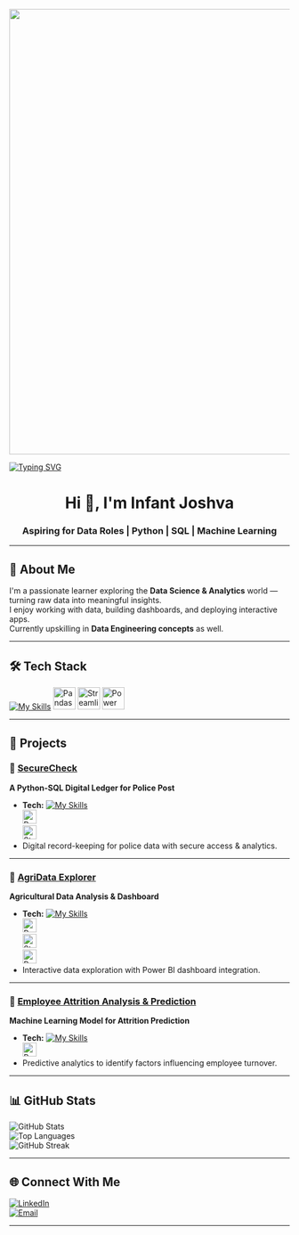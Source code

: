 <!-- 🎯 Animated Banner -->
<p align="center">
  <img src="https://media.giphy.com/media/v1.Y2lkPTc5MGI3NjExM3p1ZDJwaGxncGw5d2d2ZXA4bzZ2dWl5MXpoaGRjaG5za2h6Y3dteCZlcD12MV9pbnRlcm5hbF9naWZfYnlfaWQmY3Q9Zw/qgQUggAC3Pfv687qPC/giphy.gif" width="800"/>
</p>

<!-- 📝 Typing SVG -->
[![Typing SVG](https://readme-typing-svg.herokuapp.com?size=25&color=00F7F7&center=true&vCenter=true&width=800&lines=Hi%2C+I'm+Infant+Joshva+👋;Aspiring+for+Data+Roles;Python+%7C+SQL+%7C+Machine+Learning;Turning+Data+into+Insights)](https://git.io/typing-svg)

<h1 align="center">Hi 👋, I'm Infant Joshva</h1>
<h3 align="center">Aspiring for Data Roles | Python | SQL | Machine Learning</h3>

---

## 🚀 About Me  
I'm a passionate learner exploring the **Data Science & Analytics** world — turning raw data into meaningful insights.  
I enjoy working with data, building dashboards, and deploying interactive apps.  
Currently upskilling in **Data Engineering concepts** as well.

---

## 🛠️ Tech Stack  

[![My Skills](https://skillicons.dev/icons?i=python,postgres,numpy,scipy,sklearn,html,css,vscode&theme=dark)](https://skillicons.dev)
<img src="https://raw.githubusercontent.com/simple-icons/simple-icons/develop/icons/pandas.svg" width="40" title="Pandas"/>
<img src="https://streamlit.io/images/brand/streamlit-mark-color.png" width="40" title="Streamlit"/>
<img src="https://upload.wikimedia.org/wikipedia/commons/c/cf/Microsoft_Power_BI_Logo.svg" width="40" title="Power BI"/>

---

## 📂 Projects  

### 🔹 [SecureCheck](#)
**A Python-SQL Digital Ledger for Police Post**  
- **Tech:** [![My Skills](https://skillicons.dev/icons?i=python,postgres&theme=dark)](https://skillicons.dev)  
  <img src="https://raw.githubusercontent.com/simple-icons/simple-icons/develop/icons/pandas.svg" width="25" title="Pandas"/>  
  <img src="https://streamlit.io/images/brand/streamlit-mark-color.png" width="25" title="Streamlit"/>  
- Digital record-keeping for police data with secure access & analytics.  

---

### 🔹 [AgriData Explorer](#)
**Agricultural Data Analysis & Dashboard**  
- **Tech:** [![My Skills](https://skillicons.dev/icons?i=python,postgres,scipy&theme=dark)](https://skillicons.dev)  
  <img src="https://raw.githubusercontent.com/simple-icons/simple-icons/develop/icons/pandas.svg" width="25" title="Pandas"/>  
  <img src="https://streamlit.io/images/brand/streamlit-mark-color.png" width="25" title="Streamlit"/>  
  <img src="https://upload.wikimedia.org/wikipedia/commons/c/cf/Microsoft_Power_BI_Logo.svg" width="25" title="Power BI"/>  
- Interactive data exploration with Power BI dashboard integration.  

---

### 🔹 [Employee Attrition Analysis & Prediction](#)
**Machine Learning Model for Attrition Prediction**  
- **Tech:** [![My Skills](https://skillicons.dev/icons?i=python,postgres,sklearn&theme=dark)](https://skillicons.dev)  
  <img src="https://raw.githubusercontent.com/simple-icons/simple-icons/develop/icons/pandas.svg" width="25" title="Pandas"/>  
- Predictive analytics to identify factors influencing employee turnover.  

---

## 📊 GitHub Stats  

![GitHub Stats](https://github-readme-stats.vercel.app/api?username=Infant-Joshva&show_icons=true&theme=radical)  
![Top Languages](https://github-readme-stats.vercel.app/api/top-langs/?username=Infant-Joshva&layout=compact&theme=radical)  
![GitHub Streak](https://github-readme-streak-stats.herokuapp.com/?user=Infant-Joshva&theme=radical)

---

## 🌐 Connect With Me  
[![LinkedIn](https://img.shields.io/badge/LinkedIn-0A66C2?style=for-the-badge&logo=linkedin&logoColor=white)](www.linkedin.com/in/infant-joshva)  
[![Email](https://img.shields.io/badge/Email-D14836?style=for-the-badge&logo=gmail&logoColor=white)](mailto:infantjoshva46@gmail.com)

---
